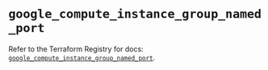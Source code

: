 # `google_compute_instance_group_named_port`

Refer to the Terraform Registry for docs: [`google_compute_instance_group_named_port`](https://registry.terraform.io/providers/hashicorp/google-beta/6.4.0/docs/resources/google_compute_instance_group_named_port).
